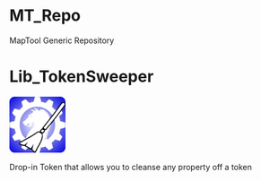 # MT_Repo
MapTool Generic Repository

# Lib_TokenSweeper
![alt text](https://github.com/Jmr3366/MT_Repo/raw/refs/heads/main/LibTokens/Lib_TokenSweeper.webp)

Drop-in Token that allows you to cleanse any property off a token
